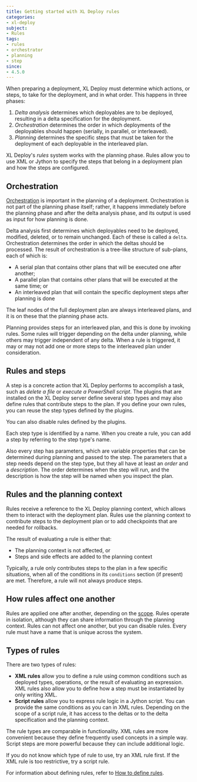 ```yaml
---
title: Getting started with XL Deploy rules
categories:
- xl-deploy
subject:
- Rules
tags:
- rules
- orchestrator
- planning
- step
since:
- 4.5.0
---
```


When preparing a deployment, XL Deploy must determine which actions, or steps, to take for the deployment, and in what order. This happens in three phases:

1. *Delta analysis* determines which deployables are to be deployed, resulting in a delta specification for the deployment.
2. *Orchestration* determines the order in which deployments of the deployables should happen (serially, in parallel, or interleaved).
3. *Planning* determines the specific steps that must be taken for the deployment of each deployable in the interleaved plan.

XL Deploy's *rules* system works with the planning phase. Rules allow you to use XML or Jython to specify the steps that belong in a deployment plan and how the steps are configured.

## Orchestration

[Orchestration](/xl-deploy/concept/understanding-orchestrators.html) is important in the planning of a deployment. Orchestration is not part of the planning phase itself; rather, it happens immediately before the planning phase and after the delta analysis phase, and its output is used as input for how planning is done.
 
Delta analysis first determines which deployables need to be deployed, modified, deleted, or to remain unchanged. Each of these is called a `delta`. Orchestration determines the order in which the deltas should be processed. The result of orchestration is a tree-like structure of sub-plans, each of which is:

* A serial plan that contains other plans that will be executed one after another;
* A parallel plan that contains other plans that will be executed at the same time; or
* An interleaved plan that will contain the specific deployment steps after planning is done

The leaf nodes of the full deployment plan are always interleaved plans, and it is on these that the planning phase acts.

Planning provides steps for an interleaved plan, and this is done by invoking rules. Some rules will trigger depending on the delta under planning, while others may trigger independent of any delta. When a rule is triggered, it may or may not add one or more steps to the interleaved plan under consideration.

## Rules and steps

A step is a concrete action that XL Deploy performs to accomplish a task, such as *delete a file* or *execute a PowerShell script*. The plugins that are installed on the XL Deploy server define several step types and may also define rules that contribute steps to the plan. If you define your own rules, you can reuse the step types defined by the plugins.

You can also disable rules defined by the plugins.

Each step type is identified by a name. When you create a rule, you can add a step by referring to the step type's name. 

Also every step has parameters, which are variable properties that can be determined during planning and passed to the step. The parameters that a step needs depend on the step type, but they all have at least an *order* and a *description*. The order determines when the step will run, and the description is how the step will be named when you inspect the plan.

## Rules and the planning context

Rules receive a reference to the XL Deploy planning context, which allows them to interact with the deployment plan. Rules use the planning context to contribute steps to the deployment plan or to add checkpoints that are needed for rollbacks.

The result of evaluating a rule is either that:

* The planning context is not affected, or 
* Steps and side effects are added to the planning context

Typically, a rule only contributes steps to the plan in a few specific situations, when all of the conditions in its `conditions` section (if present) are met. Therefore, a rule will not always produce steps.

## How rules affect one another

Rules are applied one after another, depending on the [scope](/xl-deploy/concept/understanding-xl-deploy-rule-scope.html). Rules operate in isolation, although they can share information through the planning context. Rules can not affect one another, but you can disable rules. Every rule must have a name that is unique across the system.

## Types of rules

There are two types of rules:

* **XML rules** allow you to define a rule using common conditions such as deployed types, operations, or the result of evaluating an expression. XML rules also allow you to define how a step must be instantiated by only writing XML.
* **Script rules** allow you to express rule logic in a Jython script. You can provide the same conditions as you can in XML rules. Depending on the scope of a script rule, it has access to the deltas or to the delta specification and the planning context.

The rule types are comparable in functionality. XML rules are more convenient because they define frequently used concepts in a simple way. Script steps are more powerful because they can include additional logic.
 
If you do not know which type of rule to use, try an XML rule first. If the XML rule is too restrictive, try a script rule.

For information about defining rules, refer to [How to define rules](/xl-deploy/how-to/how-to-define-rules.html).
